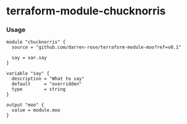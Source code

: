 # terraform-module-chucknorris

### Usage

```
module "chucknorris" {
  source = "github.com/darren-rose/terraform-module-moo?ref=v0.1"

  say = var.say
}

variable "say" {
  description = "What to say"
  default     = "overridden"
  type        = string
}

output "moo" {
  value = module.moo
}
```


